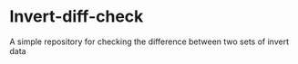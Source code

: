 # Invert-diff-check
A simple repository for checking the difference between two sets of invert data

